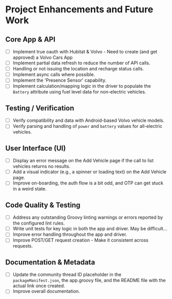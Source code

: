 # Project Enhancements and Future Work

## Core App & API

- [ ] Implement true oauth with Hubitat & Volvo - Need to create (and get approved) a Volvo Cars App
- [ ] Implement partial data refresh to reduce the number of API calls.
- [ ] Handling or not issuing the location and recharge status calls.
- [ ] Implement async calls where possible.
- [ ] Implement the 'Presence Sensor' capability.
- [ ] Implement calculation/mapping logic in the driver to populate the `Battery` attribute using fuel level data for non-electric vehicles.

## Testing / Verification

- [ ] Verify compatibility and data with Android-based Volvo vehicle models.
- [ ] Verify parsing and handling of `power` and `battery` values for all-electric vehicles.

## User Interface (UI)

- [ ] Display an error message on the Add Vehicle page if the call to list vehicles returns no results.
- [ ] Add a visual indicator (e.g., a spinner or loading text) on the Add Vehicle page.
- [ ] Improve on-boarding, the auth flow is a bit odd, and OTP can get stuck in a weird state.

## Code Quality & Testing

- [ ] Address any outstanding Groovy linting warnings or errors reported by the configured lint rules.
- [ ] Write unit tests for key logic in both the app and driver. May be difficult...
- [ ] Improve error handling throughout the app and driver.
- [ ] Improve POST/GET request creation - Make it consistent across requests.

## Documentation & Metadata

- [ ] Update the community thread ID placeholder in the `packageManifest.json`, the app.groovy file, and the README file with the actual link once created.
- [ ] Improve overall documentation.

